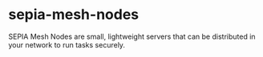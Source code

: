 # sepia-mesh-nodes
SEPIA Mesh Nodes are small, lightweight servers that can be distributed in your network to run tasks securely.
